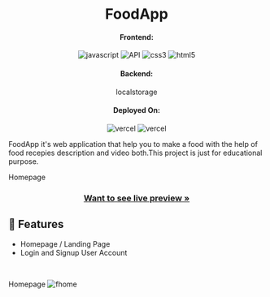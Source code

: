 
<h1 align="center">FoodApp</h1>

<h4 align="center">Frontend:</h4>

<p align="center">
  <img src="https://img.shields.io/badge/JavaScript-323330?style=for-the-badge&logo=javascript&logoColor=F7DF1E" alt="javascript" />
  <img src="https://img.shields.io/badge/API-02303A?style=for-the-badge&logo=react-router&logoColor=white" alt="API" />
  <img src="https://img.shields.io/badge/CSS3-1572B6?style=for-the-badge&logo=css3&logoColor=white" alt="css3" />
  <img src="https://img.shields.io/badge/HTML5-E34F26?style=for-the-badge&logo=html5&logoColor=white" alt="html5" />
</p>
<h4 align="center">Backend:</h4>
<p align="center">localstorage</P>


<h4 align="center">Deployed On:</h4>

<p align="center">
  <img src="https://img.shields.io/badge/Netlify-00C7B7?style=for-the-badge&logo=netlify&logoColor=white" alt="vercel" />
  <img src="https://img.shields.io/badge/Vercel-430098?style=for-the-badge&logo=vercel&logoColor=white" alt="vercel" />
</p>



FoodApp it's web application that help you to make a food with the help of  food recepies description and video both.This project is just for educational purpose.

Homepage
<h3 align="center"><a href="https://taupe-melomakarona-0dfddf.netlify.app/"><strong>Want to see live preview »</strong></a></h3>

## 🚀 Features
- Homepage / Landing Page
- Login and Signup User Account
 <br />

Homepage
![fhome](https://user-images.githubusercontent.com/101583807/191584475-2745ca24-72a8-4ee1-9957-00eb703d8b48.png)

